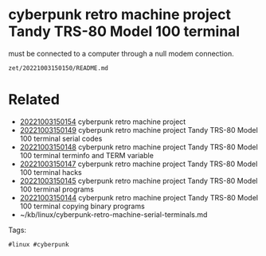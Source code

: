 # cyberpunk retro machine project Tandy TRS-80 Model 100 terminal
must be connected to a computer through a null modem connection.

` zet/20221003150150/README.md `

# Related

- [20221003150154](/zet/20221003150154/README.md) cyberpunk retro machine project
- [20221003150149](/zet/20221003150149/README.md) cyberpunk retro machine project Tandy TRS-80 Model 100 terminal serial codes
- [20221003150148](/zet/20221003150148/README.md) cyberpunk retro machine project Tandy TRS-80 Model 100 terminal terminfo and TERM variable
- [20221003150147](/zet/20221003150147/README.md) cyberpunk retro machine project Tandy TRS-80 Model 100 terminal hacks
- [20221003150145](/zet/20221003150145/README.md) cyberpunk retro machine project Tandy TRS-80 Model 100 terminal programs
- [20221003150144](/zet/20221003150144/README.md) cyberpunk retro machine project Tandy TRS-80 Model 100 terminal copying binary programs
- ~/kb/linux/cyberpunk-retro-machine-serial-terminals.md

Tags:

    #linux #cyberpunk 
